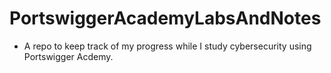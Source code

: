 # PortswiggerAcademyLabsAndNotes

- A repo to keep track of my progress while I study cybersecurity using Portswigger Acdemy.
